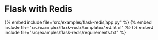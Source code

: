 # Flask with Redis


{% embed include file="src/examples/flask-redis/app.py" %}
{% embed include file="src/examples/flask-redis/templates/red.html" %}
{% embed include file="src/examples/flask-redis/requirements.txt" %}



